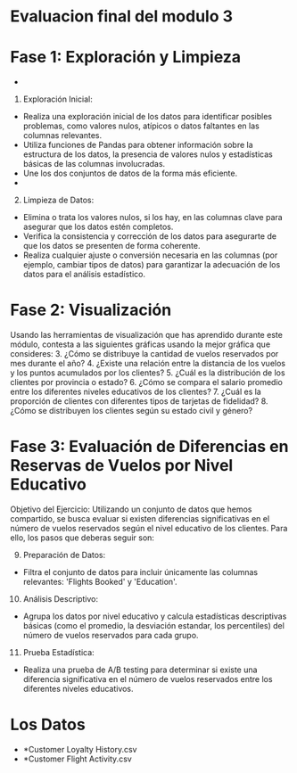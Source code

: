 # Evaluacion final del modulo 3 



# Fase 1: Exploración y Limpieza
- 
1. Exploración Inicial:
- Realiza una exploración inicial de los datos para identificar posibles problemas,
como valores nulos, atípicos o datos faltantes en las columnas relevantes.
- Utiliza funciones de Pandas para obtener información sobre la estructura de los
datos, la presencia de valores nulos y estadísticas básicas de las columnas
involucradas.
- Une los dos conjuntos de datos de la forma más eficiente.
- 
2. Limpieza de Datos:
- Elimina o trata los valores nulos, si los hay, en las columnas clave para asegurar
que los datos estén completos.
- Verifica la consistencia y corrección de los datos para asegurarte de que los
datos se presenten de forma coherente.
- Realiza cualquier ajuste o conversión necesaria en las columnas (por ejemplo,
cambiar tipos de datos) para garantizar la adecuación de los datos para el
análisis estadístico.

# Fase 2: Visualización
Usando las herramientas de visualización que has aprendido durante este módulo, contesta a las
siguientes gráficas usando la mejor gráfica que consideres:
3. ¿Cómo se distribuye la cantidad de vuelos reservados por mes durante el año?
4. ¿Existe una relación entre la distancia de los vuelos y los puntos acumulados por los
clientes?
5. ¿Cuál es la distribución de los clientes por provincia o estado?
6. ¿Cómo se compara el salario promedio entre los diferentes niveles educativos de los
clientes?
7. ¿Cuál es la proporción de clientes con diferentes tipos de tarjetas de fidelidad?
8. ¿Cómo se distribuyen los clientes según su estado civil y género?

# Fase 3: Evaluación de Diferencias en Reservas de Vuelos por Nivel Educativo

Objetivo del Ejercicio:
Utilizando un conjunto de datos que hemos compartido, se busca evaluar si existen diferencias
significativas en el número de vuelos reservados según el nivel educativo de los clientes. Para
ello, los pasos que deberas seguir son:

9. Preparación de Datos:
- Filtra el conjunto de datos para incluir únicamente las columnas relevantes:
'Flights Booked' y 'Education'.

10. Análisis Descriptivo:
- Agrupa los datos por nivel educativo y calcula estadísticas descriptivas básicas
(como el promedio, la desviación estandar, los percentiles) del número de vuelos
reservados para cada grupo.

11. Prueba Estadística:
- Realiza una prueba de A/B testing para determinar si existe una diferencia
significativa en el número de vuelos reservados entre los diferentes niveles
educativos.

# Los Datos
* *Customer Loyalty History.csv
* *Customer Flight Activity.csv
